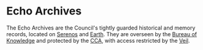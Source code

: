 # Echo Archives

The Echo Archives are the Council's tightly guarded historical and memory records, located on [Serenos](/docs/planets/serenos.md) and [Earth](/docs/planets/earth.md). They are overseen by the [Bureau of Knowledge](/docs/factions/bureau-of-knowledge.md) and protected by the [CCA](/docs/factions/cca.md), with access restricted by the [Veil](/docs/factions/veil.md).